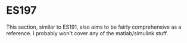 # ES197

This section, similar to ES191, also aims to be fairly comprehensive as a reference. I probably won't cover any of the matlab/simulink stuff.